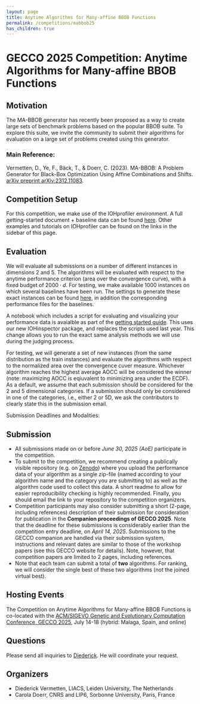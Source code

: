 ```yaml
---
layout: page
title: Anytime Algorithms for Many-affine BBOB Functions
permalink: /competitions/mabbob25
has_children: true
---
```



# GECCO 2025 Competition: Anytime Algorithms for Many-affine BBOB Functions

## Motivation

The MA-BBOB generator has recently been proposed as a way to create large sets of benchmark problems based on the popular BBOB suite. To explore this suite, we invite the community to submit their algorithms for evaluation on a large set of problems created using this generator. 

### Main Reference:

Vermetten, D., Ye, F., Bäck, T., & Doerr, C. (2023). MA-BBOB: A Problem Generator for Black-Box Optimization Using Affine Combinations and Shifts. [arXiv preprint arXiv:2312.11083](https://arxiv.org/abs/2312.11083).

## Competition Setup

For this competition, we make use of the IOHprofiler environment. A full getting-started document + baseline data can be found [here](https://github.com/IOHprofiler/IOHdata/blob/master/MABBOB_GettingStarted.zip). Other examples and tutorials on IOHprofiler can be found on the links in the sidebar of this page.


## Evaluation

We will evaluate all submissions on a number of different instances in dimensions 2 and 5. The algorithms will be evaluated with respect to the anytime performance criterion (area over the convergence curve), with a fixed budget of $2000 \cdot d$.
For testing, we make available 1000 instances on which several baselines have been run. The settings to generate these exact instances can be found [here](https://github.com/IOHprofiler/IOHdata/blob/master/MABBOB_GettingStarted.zip), in addition the corresponding performance files for the baselines. 

A notebook which includes a script for evaluating and visualizing your performance data is avaialble as part of the [getting started guide](https://github.com/IOHprofiler/IOHdata/blob/master/MABBOB_GettingStarted.zip). This uses our new IOHinspector package, and replaces the scripts used last year. This change allows you to run the exact same analysis methods we will use during the judging process. 

For testing, we will generate a set of new instances (from the same distribution as the train instances) and evaluate the algorithms with respect to the normalized area over the convergence cuver measure. Whichever algorithm reaches the highest average AOCC will be considered the winner (note: maximizing AOCC is eqiuvalent to minimizing area under the ECDF). 
As a default, we assume that each submission should be considered for the 2 and 5 dimensional categories. If a submission should only be considered in one of the categories, i.e., either 2 or 5D, we ask the contributors to clearly state this in the submission email. 

Submission Deadlines and Modalities:


## Submission

* All submissions made on or before *June 30, 2025 (AoE)* participate in the competition.
* To submit to the competition, we recommend creating a publically visible repository (e.g. on [Zenodo](zenodo.org)) where you upload the performance data of your algorithm as a single zip-file (named according to your algorithm name and the category you are submitting to) as well as the algorithm code used to collect this data. A short readme to allow for easier reproducibility checking is highly recommended. Finally, you should email the link to your repository to the competition organizers. 
* Competition participants may also consider submitting a short (2-page, including references) description of their submission for consideration for publication in the **Companion proceedings of GECCO 2025**. Note that the deadline for these submissions is considerably earlier than the competition entry deadline, on *April 14, 2025*. Submissions to the GECCO companion are handled via their submission system, instructions and relevant dates are similar to those of the workshop papers (see this GECCO website for details). Note, however, that competition papers are limited to 2 pages, including references.
* Note that each team can submit a total of **two** algorithms. For ranking, we will consider the single best of these two algorithms (not the joined virtual best).

## Hosting Events

The Competition on Anytime Algorithms for Many-affine BBOB Functions  is co-located with the [ACM/SIGEVO Genetic and Evolutionary Computation Conference, GECCO 2025](https://gecco-2025.sigevo.org/HomePage), July 14-18 (hybrid: Malaga, Spain, and online)

## Questions

Please send all inquiries to [Diederick](mailto:d.l.vermetten@liacs.leidenuniv.nl). He will coordinate your request.

## Organizers
* Diederick Vermetten, LIACS, Leiden University, The Netherlands
* Carola Doerr, CNRS and LIP6, Sorbonne University, Paris, France